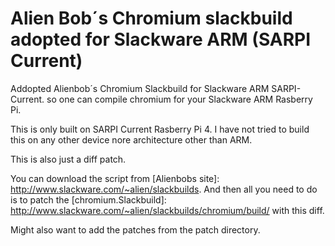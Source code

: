 # Alien Bob´s Chromium slackbuild adopted for Slackware ARM (SARPI Current)
Addopted Alienbob´s Chromium Slackbuild for Slackware ARM SARPI-Current.
so one can compile chromium for your Slackware ARM Rasberry Pi.

This is only built on SARPI Current Rasberry Pi 4.
I have not tried to build this on any other device nore architecture other than ARM.

This is also just a diff patch.

You can download the script from [Alienbobs site]: http://www.slackware.com/~alien/slackbuilds.
And then all you need to do is to patch the [chromium.Slackbuild]: http://www.slackware.com/~alien/slackbuilds/chromium/build/ with this diff.

Might also want to add the patches from the patch directory.
